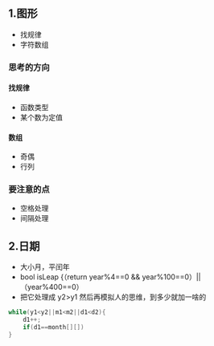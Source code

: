 ## 1.图形
* 找规律
* 字符数组
### 思考的方向
#### 找规律
  * 函数类型
  * 某个数为定值
#### 数组
  * 奇偶
  * 行列
### 要注意的点
  * 空格处理
  * 间隔处理
## 2.日期
* 大小月，平闰年
* bool isLeap {（return year%4==0 && year%100==0）|| （year%400==0）
* 把它处理成 y2>y1 然后再模拟人的思维，到多少就加一啥的
```c++
while(y1<y2||m1<m2||d1<d2){
    d1++;
    if(d1==month[][])
}
```